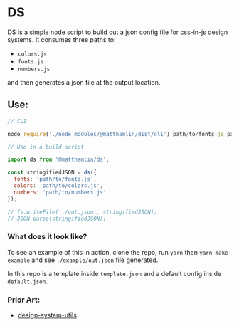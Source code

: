 # DS

DS is a simple node script to build out a json config file for css-in-js design systems. It consumes three paths to:

* `colors.js`
* `fonts.js`
* `numbers.js`

and then generates a json file at the output location.

## Use:

```Javascript
// CLI

node require('./node_modules/@matthamlin/dist/cli') path/to/fonts.js path/to/colors.js path/to/numbers.js outputPath

// Use in a build script

import ds from '@matthamlin/ds';

const stringifiedJSON = ds({
  fonts: 'path/to/fonts.js',
  colors: 'path/to/colors.js',
  numbers: 'path/to/numbers.js'
});

// fs.writeFile('./out.json', stringifiedJSON);
// JSON.parse(stringifiedJSON);
```

### What does it look like?

To see an example of this in action, clone the repo, run `yarn` then `yarn make-example` and see `./example/out.json` file generated.

In this repo is a template inside `template.json` and a default config inside `default.json`.

### Prior Art:

* [design-system-utils](https://github.com/mrmartineau/design-system-utils)
